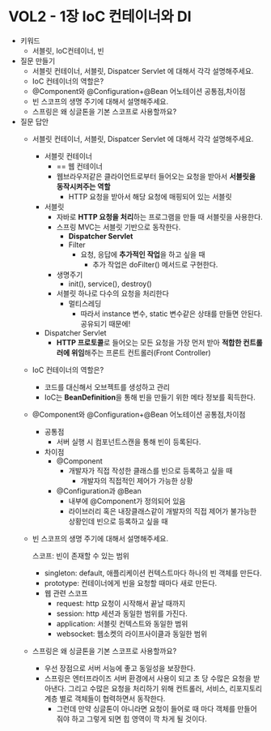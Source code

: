 # VOL2 - 1장 IoC 컨테이너와 DI

- 키워드
    - 서블릿, IoC컨테이너, 빈
- 질문 만들기
    - 서블릿 컨테이너, 서블릿, Dispatcer Servlet 에 대해서 각각 설명해주세요.
    - IoC 컨테이너의 역할은?
    - @Component와 @Configuration+@Bean 어노테이션 공통점,차이점
    - 빈 스코프의 생명 주기에 대해서 설명해주세요.
    - 스프링은 왜 싱글톤을 기본 스코프로 사용할까요?
- 질문 답안
    - 서블릿 컨테이너, 서블릿, Dispatcer Servlet 에 대해서 각각 설명해주세요.
        - 서블릿 컨테이너
            - == 웹 컨테이너
            - 웹브라우저같은 클라이언트로부터 들어오는 요청을 받아서 **서블릿을 동작시켜주는 역할**
                - HTTP 요청을 받아서 해당 요청에 매핑되어 있는 서블릿
        - 서블릿
            - 자바로 **HTTP 요청을 처리**하는 프로그램을 만들 때 서블릿을 사용한다.
            - 스프링 MVC는 서블릿 기반으로 동작한다.
                - **Dispatcher Servlet**
                - Filter
                    - 요청, 응답에 **추가적인 작업**을 하고 싶을 때
                        - 추가 작업은 doFilter() 메서드로 구현한다.
            - 생명주기
                - init(), service(), destroy()
            - 서블릿 하나로 다수의 요청을 처리한다
                - 멀티스레딩
                    - 따라서 instance 변수, static 변수같은 상태를 만들면 안된다. 공유되기 때문에!
        - Dispatcher Servlet
            - **HTTP 프로토콜**로 들어오는 모든 요청을 가장 먼저 받아 **적합한 컨트롤러에 위임**해주는 프론트 컨트롤러(Front Controller)
    - IoC 컨테이너의 역할은?
        - 코드를 대신해서 오브젝트를 생성하고 관리
        - IoC는 **BeanDefinition**을 통해 빈을 만들기 위한 메타 정보를 획득한다.
    - @Component와 @Configuration+@Bean 어노테이션 공통점,차이점
        - 공통점
            - 서버 실행 시 컴포넌트스캔을 통해 빈이 등록된다.
        - 차이점
            - @Component
                - 개발자가 직접 작성한 클래스를 빈으로 등록하고 싶을 때
                    - 개발자의 직접적인 제어가 가능한 상황
            - @Configuration과 @Bean
                - 내부에 @Component가 정의되어 있음
                - 라이브러리 혹은 내장클래스같이 개발자의 직접 제어가 불가능한 상황인데 빈으로 등록하고 싶을 때
    - 빈 스코프의 생명 주기에 대해서 설명해주세요.

      스코프: 빈이 존재할 수 있는 범위

        - singleton: default, 애플리케이션 컨텍스트마다 하나의 빈 객체를 만든다.
        - prototype: 컨테이너에게 빈을 요청할 때마다 새로 만든다.
        - 웹 관련 스코프
            - request: http 요청이 시작해서 끝날 때까지
            - session: http 세션과 동일한 범위를 가진다.
            - application: 서블릿 컨텍스트와 동일한 범위
            - websocket: 웹소켓의 라이프사이클과 동일한 범위
    - 스프링은 왜 싱글톤을 기본 스코프로 사용할까요?
        - 우선 장점으로 서버 서능에 좋고 동일성을 보장한다.
        - 스프링은 엔터프라이즈 서버 환경에서 사용이 되고 초 당 수많은 요청을 받아낸다. 그리고 수많은 요청을 처리하기 위해 컨트롤러, 서비스, 리포지토리 계층 별로 객체들이 협력하면서 동작한다.
            - 그런데 만약 싱글톤이 아니라면 요청이 들어로 때 마다 객체를 만들어줘야 하고 그렇게 되면 힙 영역이 깍 차게 될 것이다.